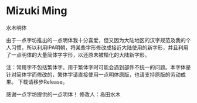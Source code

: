 # Mizuki Ming
水木明体

由于一点字坊推出的一点明体我十分喜爱，但又因为大陆地区的汉字规范及我的个人习惯，所以利用IPA明朝，将某些字形修改成接近大陆使用的新字形，并且利用了一点明体的大量简体字字形，以还原未被楷化的大陆新字形。

注：常用字不包括繁体字。用于繁体字时可能会遇到部件不统一的问题。本字体是针对简体字而修改的，繁体字请直接使用一点明体原版，也请支持原版的劳动成果。
下载请移步Release。

感谢一点字坊提供的一点明体！
修改人：岛田水木
